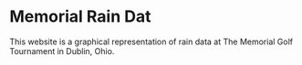 # Memorial Rain Dat

This website is a graphical representation of rain data at The Memorial Golf Tournament in Dublin, Ohio.
